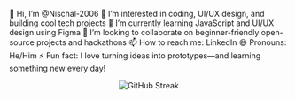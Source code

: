 👋 Hi, I’m @Nischal-2006
👀 I’m interested in coding, UI/UX design, and building cool tech projects
🌱 I’m currently learning JavaScript and UI/UX design using Figma
💞️ I’m looking to collaborate on beginner-friendly open-source projects and hackathons
📫 How to reach me: LinkedIn
😄 Pronouns: He/Him
⚡ Fun fact: I love turning ideas into prototypes—and learning something new every day!
<p align="center">
  <img src="https://github-readme-streak-stats.herokuapp.com/?user=Nischal-2006&theme=radical" alt="GitHub Streak"/>
</p>
